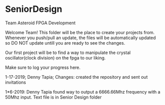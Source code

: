 # SeniorDesign
Team Asteroid FPGA Development

Welcome Team! This folder will be the place to create your projects from. Whenever you push/pull an update, the files will be automatically updated so DO NOT
update untill you are ready to see the changes.

Our first project will be to find a way to manipulate the crystal oscillator(clock division) on the fpga to our liking. 

Make sure to log your progress here.

1-17-2019; Denny Tapia; 
Changes: created the repository and sent out invitations


1*6-2019: Denny Tapia
found way to output a 6666.66Mhz frequency with a 50Mhz input. Text file is in Senior Design folder
